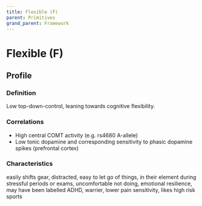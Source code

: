```yaml
---
title: Flexible (F)
parent: Primitives
grand_parent: Framework
---
```


# Flexible (F)

## Profile

### Definition

Low top-down-control, leaning towards cognitive flexibility.

### Correlations

* High central COMT activity (e.g. rs4680 A-allele)
* Low tonic dopamine and corresponding sensitivity to phasic dopamine spikes (prefrontal cortex)

### Characteristics

easily shifts gear, distracted, easy to let go of things, in their element during stressful periods or exams, uncomfortable not doing, emotional resilience, may have been labelled ADHD, warrier, lower pain sensitivity, likes high risk sports
